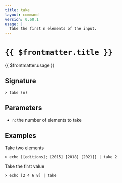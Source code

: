 ```yaml
---
title: take
layout: command
version: 0.60.1
usage: |
  Take the first n elements of the input.
---
```


# `{{ $frontmatter.title }}`

<div style='white-space: pre-wrap;'>{{ $frontmatter.usage }}</div>

## Signature

```> take (n)```

## Parameters

 -  `n`: the number of elements to take

## Examples

Take two elements
```shell
> echo [[editions]; [2015] [2018] [2021]] | take 2
```

Take the first value
```shell
> echo [2 4 6 8] | take
```
